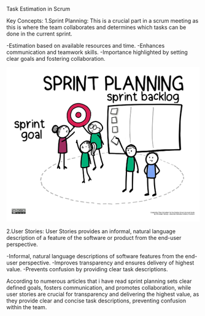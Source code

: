 Task Estimation in Scrum

Key Concepts:
1.Sprint Planning:
This is a crucial part in a scrum meeting as this is where the team collaborates and determines which tasks can be done in the current sprint.

-Estimation based on available resources and time.
-Enhances communication and teamwork skills.
-Importance highlighted by setting clear goals and fostering collaboration.

![SprintPlanning](Sprint_Planning_0.png)

2.User Stories:
User Stories provides an informal, natural language description of a feature of the software or product from the end-user perspective.

-Informal, natural language descriptions of software features from the end-user perspective.
-Improves transparency and ensures delivery of highest value.
-Prevents confusion by providing clear task descriptions.


According to numerous articles that i have read sprint planning sets clear defined goals, fosters communication, and promotes collaboration, while user stories are crucial for transparency and delivering the highest value, as they provide clear and concise task descriptions, preventing confusion within the team.